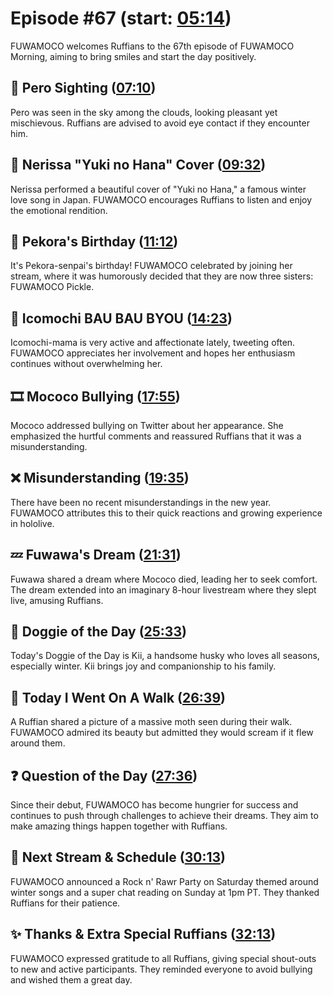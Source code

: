 # Episode #67 (start: [05:14](https://youtu.be/JJR8hAEbECA?t=05m14s))

FUWAMOCO welcomes Ruffians to the 67th episode of FUWAMOCO Morning, aiming to bring smiles and start the day positively.

## 👀 Pero Sighting ([07:10](https://youtu.be/JJR8hAEbECA?t=07m10s))

Pero was seen in the sky among the clouds, looking pleasant yet mischievous. Ruffians are advised to avoid eye contact if they encounter him.

## 🎼 Nerissa "Yuki no Hana" Cover ([09:32](https://youtu.be/JJR8hAEbECA?t=09m32s))

Nerissa performed a beautiful cover of "Yuki no Hana," a famous winter love song in Japan. FUWAMOCO encourages Ruffians to listen and enjoy the emotional rendition.

## 🎂 Pekora's Birthday ([11:12](https://youtu.be/JJR8hAEbECA?t=11m12s))

It's Pekora-senpai's birthday! FUWAMOCO celebrated by joining her stream, where it was humorously decided that they are now three sisters: FUWAMOCO Pickle.

## 🍡 Icomochi BAU BAU BYOU ([14:23](https://youtu.be/JJR8hAEbECA?t=14m23s))

Icomochi-mama is very active and affectionate lately, tweeting often. FUWAMOCO appreciates her involvement and hopes her enthusiasm continues without overwhelming her.

## 🎞️ Mococo Bullying ([17:55](https://youtu.be/JJR8hAEbECA?t=17m55s))

Mococo addressed bullying on Twitter about her appearance. She emphasized the hurtful comments and reassured Ruffians that it was a misunderstanding.

## ❌ Misunderstanding ([19:35](https://youtu.be/JJR8hAEbECA?t=19m35s))

There have been no recent misunderstandings in the new year. FUWAMOCO attributes this to their quick reactions and growing experience in hololive.

## 💤 Fuwawa's Dream ([21:31](https://youtu.be/JJR8hAEbECA?t=21m31s))

Fuwawa shared a dream where Mococo died, leading her to seek comfort. The dream extended into an imaginary 8-hour livestream where they slept live, amusing Ruffians.

## 🐶 Doggie of the Day ([25:33](https://youtu.be/JJR8hAEbECA?t=25m33s))

Today's Doggie of the Day is Kii, a handsome husky who loves all seasons, especially winter. Kii brings joy and companionship to his family.

## 🚶 Today I Went On A Walk ([26:39](https://youtu.be/JJR8hAEbECA?t=26m39s))

A Ruffian shared a picture of a massive moth seen during their walk. FUWAMOCO admired its beauty but admitted they would scream if it flew around them.

## ❓ Question of the Day ([27:36](https://youtu.be/JJR8hAEbECA?t=27m36s))

Since their debut, FUWAMOCO has become hungrier for success and continues to push through challenges to achieve their dreams. They aim to make amazing things happen together with Ruffians.

## 📅 Next Stream & Schedule ([30:13](https://youtu.be/JJR8hAEbECA?t=30m13s))

FUWAMOCO announced a Rock n' Rawr Party on Saturday themed around winter songs and a super chat reading on Sunday at 1pm PT. They thanked Ruffians for their patience.

## ✨ Thanks & Extra Special Ruffians ([32:13](https://youtu.be/JJR8hAEbECA?t=32m13s))

FUWAMOCO expressed gratitude to all Ruffians, giving special shout-outs to new and active participants. They reminded everyone to avoid bullying and wished them a great day.

